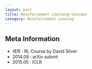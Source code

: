 ```yaml
---
layout: post
title: Reinforcement Learning Concept
category: Reinforcement Leaning
---
```


## Meta Information
* 제목 : RL Course by David Silver
* 2014.09 : arXiv submit
* 2015.05 : ICLR
